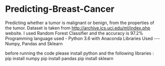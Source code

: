 # Predicting-Breast-Cancer
Predicting whether a tumor is malignant or benign, from the properties of the tumor.
Dataset is taken from http://archive.ics.uci.edu/ml/index.php website.
I used Random Forest Classifier and the accuracy is 97.2%
Programming language used - Python 3.6 with Anaconda
Libraries Used --- Numpy, Pandas and Sklearn

before running the code please install python and the following libraries :
   pip install numpy
   pip install pandas
   pip install sklearn
